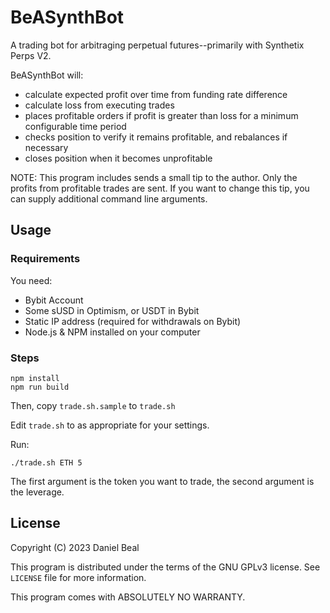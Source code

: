BeASynthBot
====

A trading bot for arbitraging perpetual futures--primarily with Synthetix Perps V2.

BeASynthBot will:
* calculate expected profit over time from funding rate difference
* calculate loss from executing trades
* places profitable orders if profit is greater than loss for a minimum configurable time period
* checks position to verify it remains profitable, and rebalances if necessary
* closes position when it becomes unprofitable

NOTE: This program includes sends a small tip to the author. Only the profits from profitable trades are sent. 
If you want to change this tip, you can supply additional command line arguments.

## Usage



### Requirements

You need:
* Bybit Account
* Some sUSD in Optimism, or USDT in Bybit
* Static IP address (required for withdrawals on Bybit) 
* Node.js & NPM installed on your computer

### Steps

```
npm install
npm run build
```

Then, copy `trade.sh.sample` to `trade.sh`

Edit `trade.sh` to as appropriate for your settings.

Run:

```
./trade.sh ETH 5
```

The first argument is the token you want to trade, the second argument is the leverage.

## License

Copyright (C) 2023  Daniel Beal

This program is distributed under the terms of the GNU GPLv3 license. See `LICENSE` file for more information.

This program comes with ABSOLUTELY NO WARRANTY.





